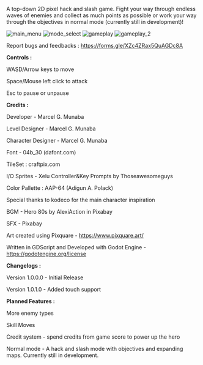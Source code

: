 A top-down 2D pixel hack and slash game. Fight your way through endless waves of enemies and collect as much points as possible or work your way through the objectives in normal mode (currently still in development)! 

![main_menu](https://github.com/marcelmunaba/Slash_Survivors/assets/70313979/e225d0ed-f8fb-4043-bc48-b28d765ac749)
![mode_select](https://github.com/marcelmunaba/Slash_Survivors/assets/70313979/de778b2a-f031-4b3c-8670-c2303a10b183)
![gameplay](https://github.com/marcelmunaba/Slash_Survivors/assets/70313979/10abc558-1425-432c-89f4-0a3c1d397ab9)
![gameplay_2](https://github.com/marcelmunaba/Slash_Survivors/assets/70313979/c4ab426a-c713-46d6-8ef5-e8bfaf365719)

Report bugs and  feedbacks : https://forms.gle/XZc4ZRax5QuAGDc8A

**Controls :**

WASD/Arrow keys to move

Space/Mouse left click to attack

Esc to pause or unpause



**Credits :**

Developer - Marcel G. Munaba 

Level Designer - Marcel G. Munaba 

Character Designer - Marcel G. Munaba 

Font - 04b_30 (dafont.com) 

TileSet : craftpix.com

I/O Sprites - Xelu Controller&Key Prompts by Thoseawesomeguys 

Color Pallette : AAP-64 (Adigun A. Polack) 

Special thanks to kodeco for the main character inspiration

BGM - Hero 80s by AlexiAction in Pixabay 

SFX - Pixabay 

Art created using Pixquare - https://www.pixquare.art/ 

Written in GDScript and Developed with Godot Engine -https://godotengine.org/license


**Changelogs :**

Version 1.0.0.0 - Initial Release

Version 1.0.1.0 - Added touch support

**Planned Features :** 

More enemy types

Skill Moves

Credit system - spend credits from game score to power up the hero

Normal mode - A hack and slash mode with objectives and expanding maps. Currently still in development.
